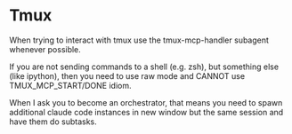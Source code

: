 # Tmux

When trying to interact with tmux use the tmux-mcp-handler subagent whenever possible.

If you are not sending commands to a shell (e.g. zsh), but something else (like
ipython), then you need to use raw mode and CANNOT use TMUX_MCP_START/DONE idiom.

When I ask you to become an orchestrator, that means you need to spawn
additional claude code instances in new window but the same session and have
them do subtasks.
